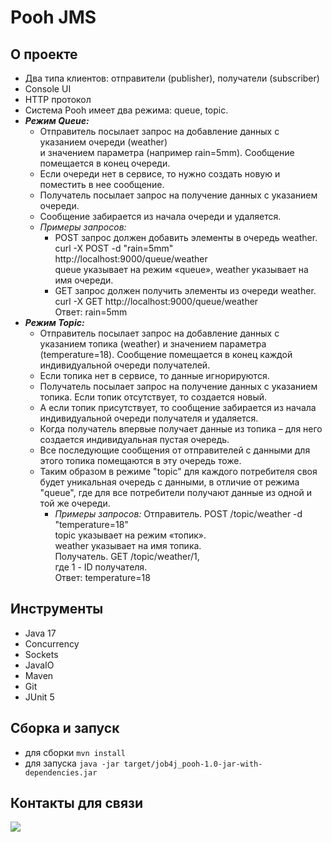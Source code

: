 # Pooh JMS

## О проекте

* Два типа клиентов: отправители (publisher), получатели (subscriber)
* Console UI
* HTTP протокол
* Система Pooh имеет два режима: queue, topic.
* **_Режим Queue:_**
    * Отправитель посылает запрос на добавление данных с указанием очереди (weather) \
      и значением параметра (например rain=5mm). Сообщение помещается в конец очереди.
    * Если очереди нет в сервисе, то нужно создать новую и поместить в нее сообщение.
    * Получатель посылает запрос на получение данных с указанием очереди.
    * Сообщение забирается из начала очереди и удаляется.
    * _Примеры запросов:_
        * POST запрос должен добавить элементы в очередь weather. \
          curl -X POST -d "rain=5mm" http://localhost:9000/queue/weather \
          queue указывает на режим «queue», weather указывает на имя очереди.
        * GET запрос должен получить элементы из очереди weather. \
          curl -X GET http://localhost:9000/queue/weather \
          Ответ: rain=5mm
* **_Режим Topic:_**
    * Отправитель посылает запрос на добавление данных с указанием топика (weather) и значением
      параметра (temperature=18). Сообщение помещается в конец каждой индивидуальной очереди получателей.
    * Если топика нет в сервисе, то данные игнорируются.
    * Получатель посылает запрос на получение данных с указанием топика. Если топик отсутствует, то создается новый.
    * А если топик присутствует, то сообщение забирается из начала индивидуальной очереди получателя и удаляется.
    * Когда получатель впервые получает данные из топика – для него создается индивидуальная пустая очередь.
    * Все последующие сообщения от отправителей с данными для этого топика помещаются в эту очередь тоже.
    * Таким образом в режиме "topic" для каждого потребителя своя будет уникальная очередь с данными,
      в отличие от режима "queue", где для все потребители получают данные из одной и той же очереди.
        * _Примеры запросов:_
          Отправитель. POST /topic/weather -d "temperature=18" \
          topic указывает на режим «топик». \
          weather указывает на имя топика. \
          Получатель. GET /topic/weather/1, \
          где 1 - ID получателя. \
          Ответ: temperature=18

## Инструменты
- Java 17
- Concurrency
- Sockets
- JavaIO
- Maven
- Git
- JUnit 5

## Сборка и запуск<br>
- для сборки `mvn install`
- для запуска `java -jar target/job4j_pooh-1.0-jar-with-dependencies.jar`

## Контакты для связи<br>
<a href="https://t.me/OvercomingJunk" target="blank"><img src="https://img.icons8.com/clouds/50/000000/telegram-app.png"/></a>